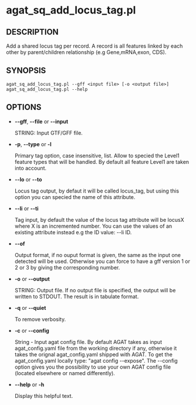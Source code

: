 # agat_sq_add_locus_tag.pl

## DESCRIPTION

Add a shared locus tag per record. A record is all features linked by each other
by parent/children relationship (e.g Gene,mRNA,exon, CDS).

## SYNOPSIS

```
agat_sq_add_locus_tag.pl --gff <input file> [-o <output file>]
agat_sq_add_locus_tag.pl --help
```

## OPTIONS

- **--gff**, **--file** or **--input**

    STRING: Input GTF/GFF file.

- **-p**,  **--type** or  **-l**

    Primary tag option, case insensitive, list. Allow to specied the Level1 feature types that will be handled.
    By default all feature Level1 are taken into account.

- **--lo** or **--to**

    Locus tag output, by defaut it will be called locus_tag, but using this option you can specied the name of this attribute.

- **--li** or **--ti**

    Tag input, by default the value of the locus tag attribute will be locusX where X is an incremented number.
    You can use the values of an existing attribute instead e.g the ID value: --li ID.

- **--of**

    Output format, if no ouput format is given, the same as the input one detected will be used.
    Otherwise you can force to have a gff version 1 or 2 or 3 by giving the corresponding number.

- **-o** or **--output**

    STRING: Output file.  If no output file is specified, the output will be written to STDOUT. The result is in tabulate format.

- **-q** or **--quiet**

    To remove verbosity.

- **-c** or **--config**

    String - Input agat config file. By default AGAT takes as input agat_config.yaml file from the working directory if any,
    otherwise it takes the orignal agat_config.yaml shipped with AGAT. To get the agat_config.yaml locally type: "agat config --expose".
    The --config option gives you the possibility to use your own AGAT config file (located elsewhere or named differently).

- **--help** or **-h**

    Display this helpful text.

